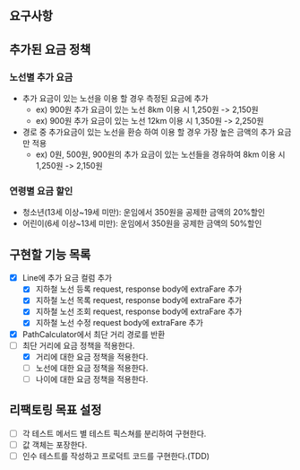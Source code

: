 ## 요구사항

## 추가된 요금 정책
### 노선별 추가 요금
- 추가 요금이 있는 노선을 이용 할 경우 측정된 요금에 추가
  - ex) 900원 추가 요금이 있는 노선 8km 이용 시 1,250원 -> 2,150원
  - ex) 900원 추가 요금이 있는 노선 12km 이용 시 1,350원 -> 2,250원
- 경로 중 추가요금이 있는 노선을 환승 하여 이용 할 경우 가장 높은 금액의 추가 요금만 적용
  - ex) 0원, 500원, 900원의 추가 요금이 있는 노선들을 경유하여 8km 이용 시 1,250원 -> 2,150원 

### 연령별 요금 할인
- 청소년(13세 이상~19세 미만): 운임에서 350원을 공제한 금액의 20%할인
- 어린이(6세 이상~13세 미만): 운임에서 350원을 공제한 금액의 50%할인

## 구현할 기능 목록
- [x] Line에 추가 요금 컬럼 추가
  - [x] 지하철 노선 등록 request, response body에 extraFare 추가
  - [x] 지하철 노선 목록 request, response body에 extraFare 추가
  - [x] 지하철 노선 조회 request, response body에 extraFare 추가
  - [x] 지하철 노선 수정 request body에 extraFare 추가
- [x] PathCalculator에서 최단 거리 경로를 반환
- [ ] 최단 거리에 요금 정책을 적용한다.
  - [x] 거리에 대한 요금 정책을 적용한다.
  - [ ] 노선에 대한 요금 정책을 적용한다.
  - [ ] 나이에 대한 요금 정책을 적용한다.

## 리팩토링 목표 설정
- [ ] 각 테스트 메서드 별 테스트 픽스쳐를 분리하여 구현한다.
- [ ] 값 객체는 포장한다.
- [ ] 인수 테스트를 작성하고 프로덕트 코드를 구현한다.(TDD)
